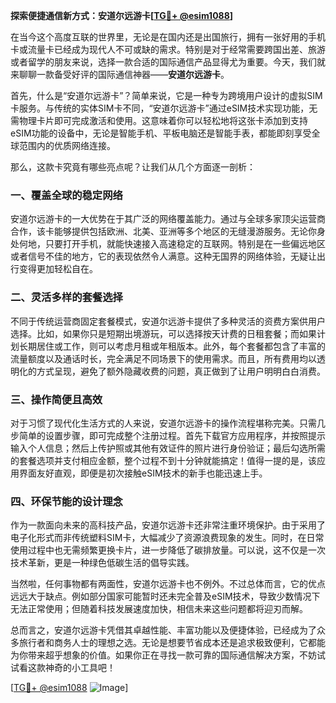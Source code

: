 **探索便捷通信新方式：安道尔远游卡[[TG💪+ @esim1088](https://t.me/s/esim1088)]**

在当今这个高度互联的世界里，无论是在国内还是出国旅行，拥有一张好用的手机卡或流量卡已经成为现代人不可或缺的需求。特别是对于经常需要跨国出差、旅游或者留学的朋友来说，选择一款合适的国际通信产品显得尤为重要。今天，我们就来聊聊一款备受好评的国际通信神器——**安道尔远游卡**。

首先，什么是“安道尔远游卡”？简单来说，它是一种专为跨境用户设计的虚拟SIM卡服务。与传统的实体SIM卡不同，“安道尔远游卡”通过eSIM技术实现功能，无需物理卡片即可完成激活和使用。这意味着你可以轻松地将这张卡添加到支持eSIM功能的设备中，无论是智能手机、平板电脑还是智能手表，都能即刻享受全球范围内的优质网络连接。

那么，这款卡究竟有哪些亮点呢？让我们从几个方面逐一剖析：

### **一、覆盖全球的稳定网络**
安道尔远游卡的一大优势在于其广泛的网络覆盖能力。通过与全球多家顶尖运营商合作，该卡能够提供包括欧洲、北美、亚洲等多个地区的无缝漫游服务。无论你身处何地，只要打开手机，就能快速接入高速稳定的互联网。特别是在一些偏远地区或者信号不佳的地方，它的表现依然令人满意。这种无国界的网络体验，无疑让出行变得更加轻松自在。

### **二、灵活多样的套餐选择**
不同于传统运营商固定套餐模式，安道尔远游卡提供了多种灵活的资费方案供用户选择。比如，如果你只是短期出境游玩，可以选择按天计费的日租套餐；而如果计划长期居住或工作，则可以考虑月租或年租版本。此外，每个套餐都包含了丰富的流量额度以及通话时长，完全满足不同场景下的使用需求。而且，所有费用均以透明化的方式呈现，避免了额外隐藏收费的问题，真正做到了让用户明明白白消费。

### **三、操作简便且高效**
对于习惯了现代化生活方式的人来说，安道尔远游卡的操作流程堪称完美。只需几步简单的设置步骤，即可完成整个注册过程。首先下载官方应用程序，并按照提示输入个人信息；然后上传护照或其他有效证件的照片进行身份验证；最后勾选所需的套餐选项并支付相应金额，整个过程不到十分钟就能搞定！值得一提的是，该应用界面友好直观，即便是初次接触eSIM技术的新手也能迅速上手。

### **四、环保节能的设计理念**
作为一款面向未来的高科技产品，安道尔远游卡还非常注重环境保护。由于采用了电子化形式而非传统塑料SIM卡，大幅减少了资源浪费现象的发生。同时，在日常使用过程中也无需频繁更换卡片，进一步降低了碳排放量。可以说，这不仅是一次技术革新，更是一种绿色低碳生活的倡导实践。

当然啦，任何事物都有两面性，安道尔远游卡也不例外。不过总体而言，它的优点远远大于缺点。例如部分国家可能暂时还未完全普及eSIM技术，导致少数情况下无法正常使用；但随着科技发展速度加快，相信未来这些问题都将迎刃而解。

总而言之，安道尔远游卡凭借其卓越性能、丰富功能以及便捷体验，已经成为了众多旅行者和商务人士的理想之选。无论是想要节省成本还是追求极致便利，它都能为你带来超乎想象的价值。如果你正在寻找一款可靠的国际通信解决方案，不妨试试看这款神奇的小工具吧！

[[TG💪+ @esim1088](https://t.me/s/esim1088) ![Image](https://i.postimg.cc/4NQfJmqS/Snipaste-2025-05-13-00-14-12.png)]